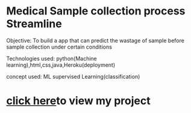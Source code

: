 # Medical Sample collection process Streamline
Objective: To build a app that can predict the wastage of sample before sample collection under certain conditions

Technologies used: python(Machine learning),html,css,java,Heroku(deployment)

concept used: ML supervised Learning(classification)

<h1> <a href="https://medical-sample-streamline.herokuapp.com/">click here</a>to view my project<h1>
